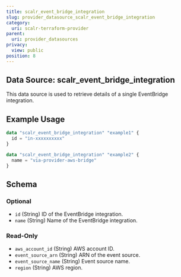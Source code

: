 ```yaml
---
title: scalr_event_bridge_integration
slug: provider_datasource_scalr_event_bridge_integration
category:
  uri: scalr-terraform-provider
parent:
  uri: provider_datasources
privacy:
  view: public
position: 8
---
```

## Data Source: scalr_event_bridge_integration

This data source is used to retrieve details of a single EventBridge integration.

## Example Usage

```terraform
data "scalr_event_bridge_integration" "example1" {
  id = "in-xxxxxxxxxx"
}

data "scalr_event_bridge_integration" "example2" {
  name = "via-provider-aws-bridge"
}
```

<!-- schema generated by tfplugindocs -->
## Schema

### Optional

- `id` (String) ID of the EventBridge integration.
- `name` (String) Name of the EventBridge integration.

### Read-Only

- `aws_account_id` (String) AWS account ID.
- `event_source_arn` (String) ARN of the event source.
- `event_source_name` (String) Event source name.
- `region` (String) AWS region.
